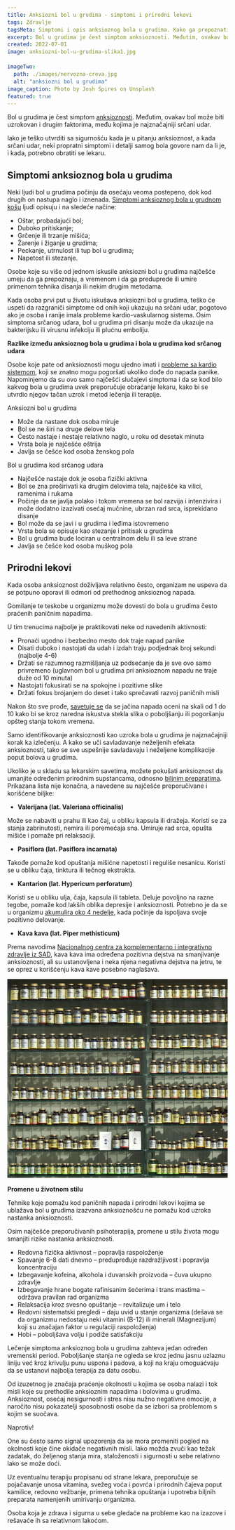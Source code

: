 ```yaml
---
title: Anksiozni bol u grudima - simptomi i prirodni lekovi
tags: Zdravlje
tagsMeta: Simptomi i opis anksioznog bola u grudima. Kako ga prepoznati i kada je neophodno pozvati pomoć? Prirodni lekovi i preparati.
excerpt: Bol u grudima je čest simptom anksioznosti. Međutim, ovakav bol može biti uzrokovan i drugim faktorima, među kojima je najznačajniji srčani udar.
created: 2022-07-01
image: anksiozni-bol-u-grudima-slika1.jpg

imageTwo:
  path: ./images/nervozna-creva.jpg
  alt: "anksiozni bol u grudima"
image_caption: Photo by Josh Spires on Unsplash
featured: true
---
```



Bol u grudima je čest simptom [anksioznosti](https://ubuntucentar.com/blog/anksioznost-i-anksiozni-poremecaji/sta-je-aksioznost/). Međutim, ovakav bol može biti uzrokovan i drugim faktorima, među kojima je najznačajniji srčani udar.  

Iako je teško utvrditi sa sigurnošću kada je u pitanju anksioznost, a kada srčani udar, neki propratni simptomi i detalji samog bola govore nam da li je, i kada, potrebno obratiti se lekaru.

## Simptomi anksioznog bola u grudima

Neki ljudi bol u grudima počinju da osećaju veoma postepeno, dok kod drugih on nastupa naglo i iznenada. [Simptomi anksioznog bola u grudnom košu](https://www.healthline.com/health/anxiety/anxiety-chest-pain#symptoms) ljudi opisuju i na sledeće načine:

- Oštar, probadajući bol;
- Duboko pritiskanje;
- Grčenje ili trzanje mišića;
- Žarenje i žiganje u grudima;
- Peckanje, utrnulost ili tup bol u grudima;
- Napetost ili stezanje.

Osobe koje su više od jednom iskusile anksiozni bol u grudima najčešće umeju da ga prepoznaju, a vremenom i da ga preduprede ili umire primenom tehnika disanja ili nekim drugim metodama. 

Kada osoba prvi put u životu iskušava anksiozni bol u grudima, teško će uspeti da razgraniči simptome od onih koji ukazuju na srčani udar, pogotovo ako je osoba i ranije imala probleme kardio-vaskularnog sistema. Osim simptoma srčanog udara, bol u grudima pri disanju može da ukazuje na bakterijsku ili virusnu infekciju ili plućnu emboliju.

**Razlike između anksioznog bola u grudima i bola u grudima kod srčanog udara**

Osobe koje pate od anksioznosti mogu ujedno imati i [probleme sa kardio sistemom](https://www.medicalnewstoday.com/articles/319496#what-causes-chest-pain-during-anxiety), koji se znatno mogu pogoršati ukoliko dođe do napada panike. 
Napominjemo da su ovo samo najčešći slučajevi simptoma i da se kod bilo kakvog bola u grudima uvek preporučuje obraćanje lekaru, kako bi se utvrdio njegov tačan uzrok i metod lečenja ili terapije.

Anksiozni bol u grudima

- Može da nastane dok osoba miruje
- Bol se ne širi na druge delove tela
- Često nastaje i nestaje relativno naglo, u roku od desetak minuta
- Vrsta bola je najčešće oštrija 
- Javlja se češće kod osoba ženskog pola

Bol u grudima kod srčanog udara

- Najčešće nastaje dok je osoba fizički aktivna
- Bol se zna proširivati ka drugim delovima tela, najčešće ka vilici, ramenima i rukama
- Počinje da se javlja polako i tokom vremena se bol razvija i intenzivira i može dodatno izazivati osećaj mučnine, ubrzan rad srca, isprekidano disanje 
- Bol može da se javi i u grudima i leđima istovremeno
- Vrsta bola se opisuje kao stezanje i pritisak u grudima
- Bol u grudima bude lociran u centralnom delu ili sa leve strane
- Javlja se češće kod osoba muškog pola

## Prirodni lekovi

Kada osoba anksioznost doživljava relativno često, organizam ne uspeva da se potpuno oporavi ili odmori od prethodnog anksioznog napada. 

Gomilanje te teskobe u organizmu može dovesti do bola u grudima često praćenih paničnim napadima. 

U tim trenucima najbolje je praktikovati neke od navedenih aktivnosti:
- Pronaći ugodno i bezbedno mesto dok traje napad panike
- Disati duboko i nastojati da udah i izdah traju podjednak broj sekundi (najbolje 4-6)
- Držati se razumnog razmišljanja uz podsećanje da je sve ovo samo privremeno (uglavnom bol u grudima pri anksioznom napadu ne traje duže od 10 minuta)
- Nastojati fokusirati se na spokojne i pozitivne slike 
- Držati fokus brojanjem do deset i tako sprečavati razvoj paničnih misli

Nakon što sve prođe, [savetuje se](https://www.medicalnewstoday.com/articles/319496#when-to-see-a-doctor) da se jačina napada oceni na skali od 1 do 10 kako bi se kroz naredna iskustva stekla slika o poboljšanju ili pogoršanju opšteg stanja tokom vremena.

Samo identifikovanje anksioznosti kao uzroka bola u grudima je najznačajniji korak ka izlečenju. A kako se uči savladavanje neželjenih efekata anksioznosti, tako se sve uspešnije savladavaju i neželjene komplikacije poput bolova u grudima.  

Ukoliko je u skladu sa lekarskim savetima, možete pokušati anksioznost da umanjite određenim prirodnim supstancama, odnosno [biljnim preparatima](https://www.vasezdravlje.com/biljna-ljekarna/fitoterapija-za-dusevni-mir). Prikazana lista nije konačna, a navedene su najčešće preporučivane i korišćene biljke:

- **Valerijana (lat. Valeriana officinalis)**

Može se nabaviti u prahu ili kao čaj, u obliku kapsula ili dražeja. Koristi se za stanja zabrinutosti, nemira ili poremećaja sna. Umiruje rad srca, opušta mišiće i pomaže pri relaksaciji.

- **Pasiflora (lat. Pasiflora incarnata)**

Takođe pomaže kod opuštanja mišićne napetosti i reguliše nesanicu. Koristi se u obliku čaja, tinktura ili tečnog ekstrakta. 

- **Kantarion (lat. Hypericum perforatum)**

Koristi se u obliku ulja, čaja, kapsula ili tableta. Deluje povoljno na razne tegobe, pomaže kod lakših oblika depresije i anksioznosti. Potrebno je da se u organizmu [akumulira oko 4 nedelje](https://ordinacija.tv/kantarion-biljka-za-lecenje-depresije-stresa-pms-a/), kada počinje da ispoljava svoje pozitivno delovanje. 

- **Kava kava (lat. Piper methisticum)**

Prema navodima [Nacionalnog centra za komplementarno i integrativno zdravlje iz SAD](https://www.nccih.nih.gov/health/kava), kava kava ima određena pozitivna dejstva na smanjivanje anksioznosti, ali su ustanovljena i neka njena negativna dejstva na jetru, te se oprez u korišćenju kava kave posebno naglašava.

![prirodni lekovi bol u grudima](./images/anksiozni-bol-u-grudima-slika2.jpg)

**Promene u životnom stilu**

Tehnike koje pomažu kod paničnih napada i prirodni lekovi kojima se ublažava bol u grudima izazvana anksioznošću ne pomažu kod uzroka nastanka anksioznosti.

Osim najčešće preporučivanih psihoterapija, promene u stilu života mogu smanjiti rizike nastanka anksioznosti. 

- Redovna fizička aktivnost – popravlja raspoloženje
- Spavanje 6-8 dati dnevno – predupređuje razdražljivost i popravlja koncentraciju
- Izbegavanje kofeina, alkohola i duvanskih proizvoda – čuva ukupno zdravlje 
- Izbegavanje hrane bogate rafinisanim šećerima i trans mastima – održava pravilan rad organizma
- Relaksacija kroz svesno opuštanje – revitalizuje um i telo
- Redovni sistematski pregledi – daju uvid u stanje organizma (dešava se da organizmu nedostaju neki vitamini (B-12) ili minerali (Magnezijum) koji su značajan faktor u regulaciji raspoloženja) 
- Hobi – poboljšava volju i podiže satisfakciju

Lečenje simptoma anksioznog bola u grudima zahteva jedan određen vremenski period. Poboljšanje stanja ne ogleda se kroz jednu jasnu uzlaznu liniju već kroz krivulju punu uspona i padova, a koji na kraju  omoguaćvaju da se ustanovi najbolja terapija za datu osobu. 

Od izuzetnog je značaja praćenje okolnosti u kojima se osoba nalazi i tok misli koje su prethodile anksioznim napadima i bolovima u grudima. Anksioznost, osećaj nesigurnosti i stres nisu nužno negativne emocije, a naročito nisu pokazatelji sposobnosti osobe da se izbori sa problemom s kojim se suočava. 

Naprotiv! 

One su često samo signal upozorenja da se mora promeniti pogled na okolnosti koje čine okidače negativnih misli. Iako možda zvuči kao težak zadatak, do željenog stanja mira, staloženosti i sigurnosti u sebe relativno lako se može doći. 

Uz eventualnu terapiju propisanu od strane lekara, preporučuje se pojačavanje unosa vitamina, svežeg voća i povrća i prirodnih čajeva poput kamilice, redovno vežbanje, primena tehnika opuštanja i upotreba biljnih preparata namenjenih umirivanju organizma. 

Osoba koja je zdrava i sigurna u sebe gledaće na probleme kao na izazove i rešavaće ih sa relativnom lakoćom. 













